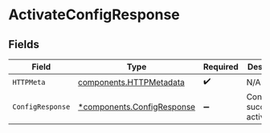 # ActivateConfigResponse


## Fields

| Field                                                                   | Type                                                                    | Required                                                                | Description                                                             |
| ----------------------------------------------------------------------- | ----------------------------------------------------------------------- | ----------------------------------------------------------------------- | ----------------------------------------------------------------------- |
| `HTTPMeta`                                                              | [components.HTTPMetadata](../../models/components/httpmetadata.md)      | :heavy_check_mark:                                                      | N/A                                                                     |
| `ConfigResponse`                                                        | [*components.ConfigResponse](../../models/components/configresponse.md) | :heavy_minus_sign:                                                      | Config successfully activated.                                          |